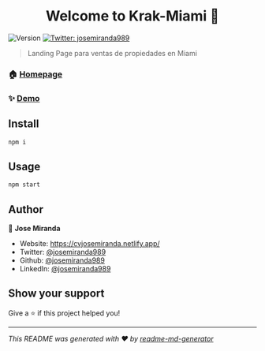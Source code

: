 <h1 align="center">Welcome to Krak-Miami 👋</h1>
<p>
  <img alt="Version" src="https://img.shields.io/badge/version-1.0-blue.svg?cacheSeconds=2592000" />
  <a href="https://twitter.com/josemiranda989" target="_blank">
    <img alt="Twitter: josemiranda989" src="https://img.shields.io/twitter/follow/josemiranda989.svg?style=social" />
  </a>
</p>

> Landing Page para ventas de propiedades en Miami

### 🏠 [Homepage](www.krak-miami.herokuapp.com)

### ✨ [Demo](http://localhost:3000/)

## Install

```sh
npm i
```

## Usage

```sh
npm start
```

## Author

👤 **Jose Miranda**

* Website: https://cvjosemiranda.netlify.app/
* Twitter: [@josemiranda989](https://twitter.com/josemiranda989)
* Github: [@josemiranda989](https://github.com/josemiranda989)
* LinkedIn: [@josemiranda989](https://linkedin.com/in/josemiranda989)

## Show your support

Give a ⭐️ if this project helped you!

***
_This README was generated with ❤️ by [readme-md-generator](https://github.com/kefranabg/readme-md-generator)_